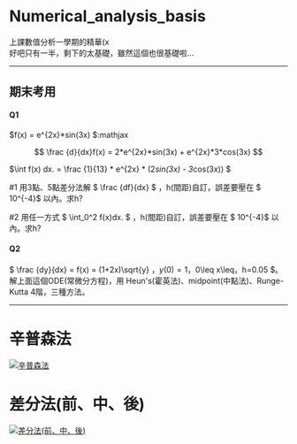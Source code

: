 # Numerical_analysis_basis
上課數值分析一學期的精華(x    
好吧只有一半，剩下的太基礎，雖然這個也很基礎啦...

----
## 期末考用
#### Q1

$f(x) = e^{2x}*sin(3x) $:mathjax    

$$ \frac {d}{dx}f(x) = 2*e^{2x}*sin(3x) + e^{2x}*3*cos(3x) $$    

$\int f(x) dx. = \frac {1}{13} * e^{2x} * (2*sin(3x) - 3*cos(3x)) $    

\#1
用3點、5點差分法解 $ \frac {df}{dx} $ ，h(間距)自訂，誤差要壓在 $ 10^{-4}$ 以內。求h?    

\#2
用任一方式 $ \int_0^2 f(x)dx. $ ，h(間距)自訂，誤差要壓在 $ 10^{-4}$ 以內。求h?    

#### Q2

$ \frac {dy}{dx} = f(x) = (1+2x)\sqrt{y} $，y(0) =1，$0\leq x\leq，h=0.05 $。    
解上面這個ODE(常微分方程)，用 Heun's(霍英法)、midpoint(中點法)、Runge-Kutta 4階，三種方法。    

----
# 辛普森法
[![辛普森法](http://img.youtube.com/vi/ve8Ld3xbFnM/0.jpg)](https://www.youtube.com/watch?v=ve8Ld3xbFnM)

# 差分法(前、中、後)
[![差分法(前、中、後)](http://img.youtube.com/vi/Jqa-aFE9-GI/0.jpg)](https://www.youtube.com/watch?v=Jqa-aFE9-GI)
